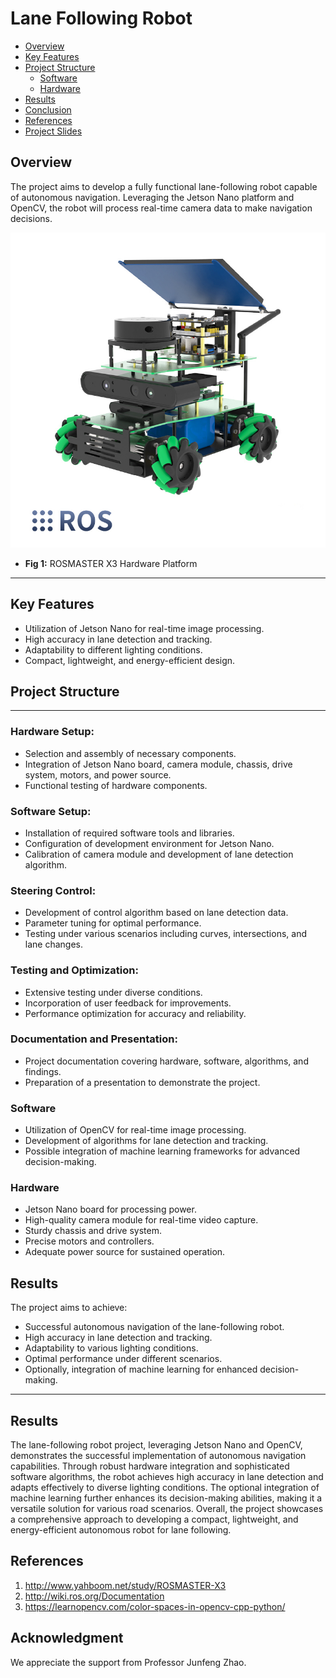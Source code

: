 # Lane Following Robot


- [Overview](#overview)
- [Key Features](#key-features)
- [Project Structure](#project-structure)
  - [Software](#software)
  - [Hardware](#hardware)
- [Results](#results)
- [Conclusion](#conclusion)
- [References](#references)
- [Project Slides](EGR530_Lane_Following.pptx)

## Overview

The project aims to develop a fully functional lane-following robot capable of autonomous navigation. Leveraging the Jetson Nano platform and OpenCV, the robot will process real-time camera data to make navigation decisions.

![setup](Media/hardware_assembly.jpg)
- **Fig 1:** ROSMASTER X3 Hardware Platform
---
## Key Features

- Utilization of Jetson Nano for real-time image processing.
- High accuracy in lane detection and tracking.
- Adaptability to different lighting conditions.
- Compact, lightweight, and energy-efficient design.

## Project Structure
---
### Hardware Setup:
- Selection and assembly of necessary components.
- Integration of Jetson Nano board, camera module, chassis, drive system, motors, and power source.
- Functional testing of hardware components.

### Software Setup:
- Installation of required software tools and libraries.
- Configuration of development environment for Jetson Nano.
- Calibration of camera module and development of lane detection algorithm.

### Steering Control:
- Development of control algorithm based on lane detection data.
- Parameter tuning for optimal performance.
- Testing under various scenarios including curves, intersections, and lane changes.

### Testing and Optimization:
- Extensive testing under diverse conditions.
- Incorporation of user feedback for improvements.
- Performance optimization for accuracy and reliability.

### Documentation and Presentation:
- Project documentation covering hardware, software, algorithms, and findings.
- Preparation of a presentation to demonstrate the project.

### Software

- Utilization of OpenCV for real-time image processing.
- Development of algorithms for lane detection and tracking.
- Possible integration of machine learning frameworks for advanced decision-making.

### Hardware

- Jetson Nano board for processing power.
- High-quality camera module for real-time video capture.
- Sturdy chassis and drive system.
- Precise motors and controllers.
- Adequate power source for sustained operation.

## Results

The project aims to achieve:

- Successful autonomous navigation of the lane-following robot.
- High accuracy in lane detection and tracking.
- Adaptability to various lighting conditions.
- Optimal performance under different scenarios.
- Optionally, integration of machine learning for enhanced decision-making.

---
## Results

The lane-following robot project, leveraging Jetson Nano and OpenCV, demonstrates the successful implementation of autonomous navigation capabilities. Through robust hardware integration and sophisticated software algorithms, the robot achieves high accuracy in lane detection and adapts effectively to diverse lighting conditions. The optional integration of machine learning further enhances its decision-making abilities, making it a versatile solution for various road scenarios. Overall, the project showcases a comprehensive approach to developing a compact, lightweight, and energy-efficient autonomous robot for lane following.

## References

1. http://www.yahboom.net/study/ROSMASTER-X3
2. http://wiki.ros.org/Documentation
3. https://learnopencv.com/color-spaces-in-opencv-cpp-python/



## Acknowledgment
We appreciate the support from Professor Junfeng Zhao.
